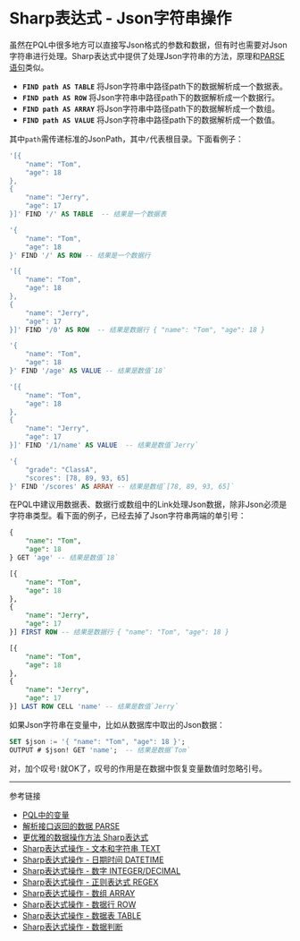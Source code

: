 # Sharp表达式 - Json字符串操作
虽然在PQL中很多地方可以直接写Json格式的参数和数据，但有时也需要对Json字符串进行处理。Sharp表达式中提供了处理Json字符串的方法，原理和[PARSE语句](/pql/parse.md)类似。

* **`FIND path AS TABLE`** 将Json字符串中路径path下的数据解析成一个数据表。
* **`FIND path AS ROW`** 将Json字符串中路径path下的数据解析成一个数据行。
* **`FIND path AS ARRAY`** 将Json字符串中路径path下的数据解析成一个数组。
* **`FIND path AS VALUE`** 将Json字符串中路径path下的数据解析成一个数值。

其中`path`需传递标准的JsonPath，其中`/`代表根目录。下面看例子：
```sql
'[{
    "name": "Tom",
    "age": 18
},
{
    "name": "Jerry",
    "age": 17
}]' FIND '/' AS TABLE  -- 结果是一个数据表

'{
    "name": "Tom",
    "age": 18
}' FIND '/' AS ROW -- 结果是一个数据行

'[{
    "name": "Tom",
    "age": 18
},
{
    "name": "Jerry",
    "age": 17
}]' FIND '/0' AS ROW  -- 结果是数据行 { "name": "Tom", "age": 18 }

'{
    "name": "Tom",
    "age": 18
}' FIND '/age' AS VALUE -- 结果是数值`18`

'[{
    "name": "Tom",
    "age": 18
},
{
    "name": "Jerry",
    "age": 17
}]' FIND '/1/name' AS VALUE  -- 结果是数值`Jerry`

'{
    "grade": "ClassA",
    "scores": [78, 89, 93, 65]
}' FIND '/scores' AS ARRAY -- 结果是数组`[78, 89, 93, 65]`
```

在PQL中建议用数据表、数据行或数组中的Link处理Json数据，除非Json必须是字符串类型。看下面的例子，已经去掉了Json字符串两端的单引号：

```sql
{
    "name": "Tom",
    "age": 18
} GET 'age' -- 结果是数值`18`

[{
    "name": "Tom",
    "age": 18
},
{
    "name": "Jerry",
    "age": 17
}] FIRST ROW -- 结果是数据行 { "name": "Tom", "age": 18 }

[{
    "name": "Tom",
    "age": 18
},
{
    "name": "Jerry",
    "age": 17
}] LAST ROW CELL 'name' -- 结果是数值`Jerry`
```

如果Json字符串在变量中，比如从数据库中取出的Json数据：
```sql
SET $json := '{ "name": "Tom", "age": 18 }';
OUTPUT # $json! GET 'name';  -- 结果是数据`Tom`
```
对，加个叹号`!`就OK了，叹号的作用是在数据中恢复变量数值时忽略引号。

---
参考链接

* [PQL中的变量](/pql/variable.md) 
* [解析接口返回的数据 PARSE](/pql/parse.md)
* [更优雅的数据操作方法 Sharp表达式](/pql/sharp.md)
* [Sharp表达式操作 - 文本和字符串 TEXT](/pql/sharp-text.md)
* [Sharp表达式操作 - 日期时间 DATETIME](/pql/sharp-datetime.md)
* [Sharp表达式操作 - 数字 INTEGER/DECIMAL](/pql/sharp-numeric.md)
* [Sharp表达式操作 - 正则表达式 REGEX](/pql/sharp-regex.md)
* [Sharp表达式操作 - 数组 ARRAY](/pql/sharp-array.md)
* [Sharp表达式操作 - 数据行 ROW](/pql/sharp-row.md)
* [Sharp表达式操作 - 数据表 TABLE](/pql/sharp-table.md)
* [Sharp表达式操作 - 数据判断](/pql/sharp-if.md)